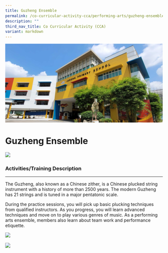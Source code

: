 ```yaml
---
title: Guzheng Ensemble
permalink: /co-curricular-activity-cca/performing-arts/guzheng-ensemble/
description: ""
third_nav_title: Co Curricular Activity (CCA)
variant: markdown
---
```

![](/images/JPS_School_Front_Banner.jpg)

Guzheng Ensemble
==============================================
![](/images/guzheng01.jpg)

### Activities/Training Description
-------------------------------

The Guzheng, also known as a Chinese zither, is a Chinese plucked string instrument with a history of more than 2500 years. The modern Guzheng has 21 strings and is tuned in a major pentatonic scale. 

During the practice sessions, you will pick up basic plucking techniques from qualified instructors. As you progress, you will learn advanced techniques and move on to play various genres of music. As a performing arts ensemble, members also learn about team work and performance etiquette.

![](/images/guzheng02.jpg)

![](/images/guzheng03.jpg)